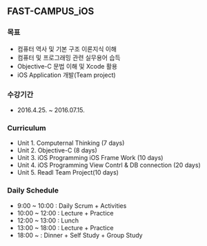 ## FAST-CAMPUS_iOS

### 목표

- 컴퓨터 역사 및 기본 구조 이론지식 이해
- 컴퓨터 및 프로그래밍 관련 실무용어 습득
- Objective-C 문법 이해 및 Xcode 활용
- iOS Application 개발(Team project)


### 수강기간 

- 2016.4.25. ~ 2016.07.15.


### Curriculum
 - Unit 1. Computernal Thinking (7 days)
 - Unit 2. Objective-C (8 days)
 - Unit 3. iOS Programming iOS Frame Work (10 days)
 - Unit 4. iOS Programming View Contrl & DB connection (20 days)
 - Unit 5. Readl Team Project(10 days)


### Daily Schedule
 -  9:00 ~ 10:00 : Daily Scrum + Activities
 - 10:00 ~ 12:00 : Lecture + Practice
 - 12:00 ~ 13:00 : Lunch
 - 13:00 ~ 18:00 : Lecture + Practice
 - 18:00 ~       : Dinner + Self Study + Group Study

